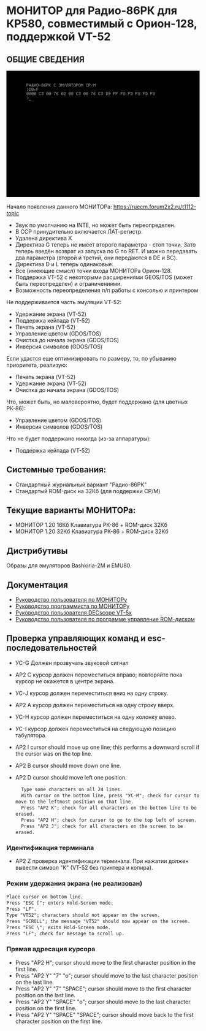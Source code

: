 #  МОНИТОР для Радио-86РК для КР580, совместимый с Орион-128, поддержкой VT-52
## ОБЩИЕ СВЕДЕНИЯ

![](docs/1.png)

Начало появления данного МОНИТОРа: https://ruecm.forum2x2.ru/t1112-topic

- Звук по умолчанию на INTE, но может быть переопределен.
- В CCP принудительно включается ЛАТ-регистр.
- Удалена директива X
- Директива G теперь не имеет второго параметра -
стоп точки. Зато теперь введён возврат из запуска по G по RET. И можно
передавать два параметра (второй и третий, они передаются в DE и BC).
- Директива D и L теперь одинаковые.
- Все (имеющие смысл) точки входа МОНИТОРа Орион-128.
- Поддержка VT-52 с некоторыми расширениями GEOS/TOS (может быть переопределен) и ограничениями.
- Возможность переопределения п/п работы с консолью и принтером

Не поддерживается часть эмуляции VT-52:
- Удержание экрана (VT-52)
- Поддержка кейпада (VT-52)
- Печать экрана (VT-52)
- Управление цветом (GDOS/TOS)
- Очистка до начала экрана (GDOS/TOS)
- Инверсия символов (GDOS/TOS)

Если удастся еще оптимизировать по размеру, то, по убыванию приоритета, реализую:
- Печать экрана (VT-52)
- Удержание экрана (VT-52)
- Очистка до начала экрана (GDOS/TOS)

Что, может быть, но маловероятно, будет поддержано (для цветных РК-86):
- Управление цветом (GDOS/TOS)
- Инверсия символов (GDOS/TOS)

Что не будет поддержано никогда (из-за аппаратуры):
- Поддержка кейпада (VT-52)

## Системные требования:

- Стандартный журнальный вариант "Радио-86РК"
- Стандартый ROM-диск на 32Кб (для поддержки CP/M)

## Текущие варианты МОНИТОРа:

- МОНИТОР 1.20 16Кб Клавиатура РК-86 + ROM-диск 32Кб
- МОНИТОР 1.20 32Кб Клавиатура РК-86 + ROM-диск 32Кб

## Дистрибутивы

Образы для эмуляторов Bashkiria-2M и EMU80.

## Документация

- [Руководство пользователя по МОНИТОРу](docs/USER.md)
- [Руководство программиста по МОНИТОРу](docs/README.md)
- [Руководство пользователя DECscope VT-5x](docs/EK-VT5X-OP-001_DECscope_Users_Manual_Mar77.pdf)
- [Руководство пользователя по программе управление ROM-диском](docs/ROMCTRL.md)


## Проверка управляющих команд и esc-последовательностей

- УС-G Должен прозвучать звуковой сигнал

- АР2 C курсор должен переместиться вправо; повторяйте пока курсор не окажется в центре экрана.
- УС-J курсор должен переместиться вниз на одну строку.
- АР2 A курсор должен переместиться на одну строку вверх.
- УС-H курсор должен переместиться на одну колонку влево.
- УС-I курсор должен переместиться на следующую позицию табулятора.
- АР2 I cursor should move up one line; this performs a downward scroll if the cursor was on the top line.
- АР2 B cursor should move down one line.
- АР2 D cursor should move left one position.

        Type some characters on all 24 lines.
        With cursor on the bottom line, press "УС-M"; check for cursor to move to the leftmost position on that line.
        Press "АР2 K"; check for all characters on the bottom line to be erased.
        Press "АР2 H"; check for cursor to go to the top left of screen.
        Press "АР2 J"; check for all characters on the screen to be erased.

### Идентификация терминала

- АР2 Z проверка идентификации терминала. При нажатии должен вывести символ "K" (VT-52 без принтера и копира).

### Режим удержания экрана (не реализован)

    Place cursor on bottom line.
    Press "ESC ["; enters Hold-Screen mode.
    Press "LF".
    Type "VT52"; characters should not appear on the screen.
    Press "SCROLL"; the message "VT52" should now appear on the screen.
    Press "ESC \"; exits Hold-Screen mode.
    Press "LF"; check for message to scroll up.

### Прямая адресация курсора

- Press "АР2 H"; cursor should move to the first character position in the first line.
- Press "АР2 Y" "7" "o"; cursor should move to the last character position on the last line.
- Press "АР2 Y" "7" "SPACE"; cursor should move to the first character position on the last line.
- Press "АР2 Y" "SPACE" "o"; cursor should move to the last character position on the first line.
- Press "АР2 Y" "SPACE" "SPACE"; cursor should move back to the first character position on the first line.
